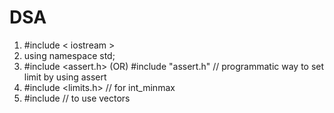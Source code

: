 # DSA

1. #include < iostream >
2. using namespace std;
3. #include <assert.h> (OR) #include "assert.h" // programmatic way to set limit by using assert
4. #include <limits.h> // for int_minmax
5. #include <vector> // to use vectors
